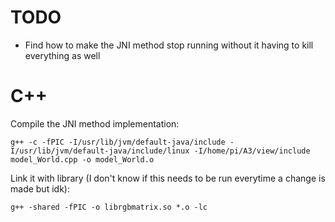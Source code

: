# TODO
- Find how to make the JNI method stop running without it having to kill everything as well

# C++
Compile the JNI method implementation:
```
g++ -c -fPIC -I/usr/lib/jvm/default-java/include -I/usr/lib/jvm/default-java/include/linux -I/home/pi/A3/view/include model_World.cpp -o model_World.o
```
Link it with library (I don't know if this needs to be run everytime a change is made but idk):
```
g++ -shared -fPIC -o librgbmatrix.so *.o -lc
```

